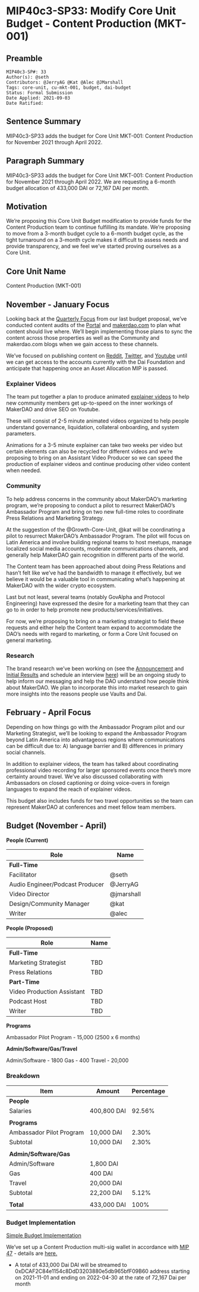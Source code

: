 # MIP40c3-SP33: Modify Core Unit Budget - Content Production (MKT-001)
 
## Preamble

```
MIP40c3-SP#: 33
Author(s): @seth
Contributors: @JerryAG @Kat @Alec @JMarshall
Tags: core-unit, cu-mkt-001, budget, dai-budget
Status: Formal Submission
Date Applied: 2021-09-03
Date Ratified:
```

## Sentence Summary

MIP40c3-SP33 adds the budget for Core Unit MKT-001: Content Production for November 2021 through April 2022.

## Paragraph Summary

MIP40c3-SP33 adds the budget for Core Unit MKT-001: Content Production for November 2021 through April 2022. We are requesting a 6-month budget allocation of 433,000 DAI or 72,167 DAI per month.

## Motivation

We’re proposing this Core Unit Budget modification to provide funds for the Content Production team to continue fulfilling its mandate. We’re proposing to move from a 3-month budget cycle to a 6-month budget cycle, as the tight turnaround on a 3-month cycle makes it difficult to assess needs and provide transparency, and we feel we’ve started proving ourselves as a Core Unit.

## Core Unit Name

Content Production (MKT-001)

## November - January Focus

Looking back at the [Quarterly Focus](https://forum.makerdao.com/t/mip40c3-sp21-modify-core-unit-budget-mkt-001/8427#quarterly-focus-5) from our last budget proposal, we’ve conducted content audits of the [Portal](https://miro.com/app/board/o9J_l0vK27E=/) and [makerdao.com](https://miro.com/app/board/o9J_l0vLTC0=/) to plan what content should live where. We’ll begin implementing those plans to sync the content across those properties as well as the Community and makerdao.com blogs when we gain access to these channels.

We’ve focused on publishing content on [Reddit](https://www.reddit.com/r/MakerDAO/), [Twitter](https://twitter.com/MakerMegaphone), and [Youtube](https://www.youtube.com/c/MakerDAO/videos) until we can get access to the accounts currently with the Dai Foundation and anticipate that happening once an Asset Allocation MIP is passed.

### Explainer Videos

The team put together a plan to produce animated [explainer videos](https://docs.google.com/document/d/191PU8wMkm3BB2pOkbJLgLu1xPA6dk4pCId-mArlB-1M/edit) to help new community members get up-to-speed on the inner workings of MakerDAO and drive SEO on Youtube.

These will consist of 2-5 minute animated videos organized to help people understand governance, liquidation, collateral onboarding, and system parameters.

Animations for a 3-5 minute explainer can take two weeks per video but certain elements can also be recycled for different videos and we’re proposing to bring on an Assistant Video Producer so we can speed the production of explainer videos and continue producing other video content when needed.

### Community

To help address concerns in the community about MakerDAO’s marketing program, we’re proposing to conduct a pilot to resurrect MakerDAO’s Ambassador Program and bring on two new full-time roles to coordinate Press Relations and Marketing Strategy.

At the suggestion of the @Growth-Core-Unit, @kat will be coordinating a pilot to resurrect MakerDAO’s Ambassador Program. The pilot will focus on Latin America and involve building regional teams to host meetups, manage localized social media accounts, moderate communications channels, and generally help MakerDAO gain recognition in different parts of the world.

The Content team has been approached about doing Press Relations and hasn’t felt like we’ve had the bandwidth to manage it effectively, but we believe it would be a valuable tool in communicating what’s happening at MakerDAO with the wider crypto ecosystem.

Last but not least, several teams (notably GovAlpha and Protocol Engineering) have expressed the desire for a marketing team that they can go to in order to help promote new products/services/initiatives.

For now, we’re proposing to bring on a marketing strategist to field these requests and either help the Content team expand to accommodate the DAO’s needs with regard to marketing, or form a Core Unit focused on general marketing.

### Research

The brand research we’ve been working on (see the [Announcement](https://forum.makerdao.com/t/participate-in-brand-research-support-marketing-efforts-for-makerdao/9341) and [Initial Results](https://forum.makerdao.com/t/informal-poll-brand-research-results-seeking-opinions-on-new-messaging/10020) and schedule an interview [here](http://calendly.com/humansofmaker)) will be an ongoing study to help inform our messaging and help the DAO understand how people think about MakerDAO. We plan to incorporate this into market research to gain more insights into the reasons people use Vaults and Dai.

## February - April Focus

Depending on how things go with the Ambassador Program pilot and our Marketing Strategist, we’ll be looking to expand the Ambassador Program beyond Latin America into advantageous regions where communications can be difficult due to: A) language barrier and B) differences in primary social channels.

In addition to explainer videos, the team has talked about coordinating professional video recording for larger sponsored events once there’s more certainty around travel. We’ve also discussed collaborating with Ambassadors on closed captioning or doing voice-overs in foreign languages to expand the reach of explainer videos.

This budget also includes funds for two travel opportunities so the team can represent MakerDAO at conferences and meet fellow team members.

## Budget (November - April)

**People (Current)**

| Role | Name |
| --- | --- |
| **Full-Time** |
| Facilitator | @seth |
| Audio Engineer/Podcast Producer | @JerryAG |
| Video Director | @jmarshall |
| Design/Community Manager | @kat |
| Writer | @alec |

**People (Proposed)**

| Role | Name |
| --- | --- |
| **Full-Time** |
| Marketing Strategist | TBD |
| Press Relations | TBD |
| **Part-Time** |
| Video Production Assistant | TBD |
| Podcast Host | TBD |
| Writer | TBD |

**Programs**

Ambassador Pilot Program - 15,000 (2500 x 6 months)

**Admin/Software/Gas/Travel**

Admin/Software - 1800
Gas - 400
Travel - 20,000

### Breakdown

| Item | Amount | Percentage |
| --- | --- | --- |
| **People** |||
|Salaries | 400,800 DAI | 92.56% |
|||
|**Programs**|||
| Ambassador Pilot Program | 10,000 DAI | 2.30% |
| Subtotal | 10,000 DAI | 2.30% |
|||
|**Admin/Software/Gas**|||
| Admin/Software | 1,800 DAI |
| Gas | 400 DAI |
| Travel | 20,000 DAI |
| Subtotal | 22,200 DAI | 5.12% |
|||
|**Total**| 433,000 DAI | 100% |

### Budget Implementation

[Simple Budget Implementation](https://mips.makerdao.com/mips/details/MIP40#simple-budget-implementations)

We’ve set up a Content Production multi-sig wallet in accordance with [MIP 47](https://github.com/makerdao/mips/blob/master/MIP47/MIP47.md) - details are [here.](https://forum.makerdao.com/t/adding-content-production-multisig/8428)

* A total of 433,000 Dai DAI will be streamed to 0xDCAF2C84e1154c8DdD3203880e5db965bfF09B60 address starting on 2021-11-01 and ending on 2022-04-30 at the rate of 72,167 Dai per month
